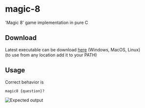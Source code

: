# magic-8
'Magic 8' game implementation in pure C

## Download
Latest executable can be download [here](https://github.com/PackmanDude/magic-8/releases/latest) (Windows, MacOS, Linux)  
(to use from any location add it to your PATH)

## Usage
Correct behavior is
```
magic8 {question}?
```
![Expected output](https://media.discordapp.net/attachments/928250277834948628/960921484820373554/photo_2022-04-05_18-15-45.jpg "Expected output")
